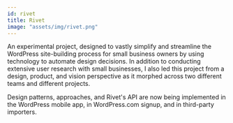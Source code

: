 ```yaml
---
id: rivet
title: Rivet
image: "assets/img/rivet.png"
---
```


An experimental project, designed to vastly simplify and streamline the WordPress site-building process for small business owners by using technology to automate design decisions. In addition to conducting extensive user research with small businesses, I also led this project from a design, product, and vision perspective as it morphed across two different teams and different projects.

Design patterns, approaches, and Rivet's API are now being implemented in the WordPress mobile app, in WordPress.com signup, and in third-party importers.
